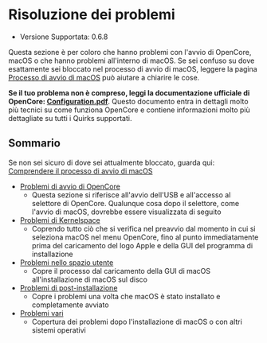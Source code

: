# Risoluzione dei problemi

* Versione Supportata: 0.6.8

Questa sezione è per coloro che hanno problemi con l'avvio di OpenCore, macOS o che hanno problemi all'interno di macOS. Se sei confuso su dove esattamente sei bloccato nel processo di avvio di macOS, leggere la pagina
 [Processo di avvio di macOS](../troubleshooting/boot.md) può aiutare a chiarire le cose.

**Se il tuo problema non è compreso, leggi la documentazione ufficiale di OpenCore: [Configuration.pdf](https://github.com/acidanthera/OpenCorePkg/blob/master/Docs/Configuration.pdf)**. Questo documento entra in dettagli molto più tecnici su come funziona OpenCore e contiene informazioni molto più dettagliate su tutti i Quirks supportati.

## Sommario

Se non sei sicuro di dove sei attualmente bloccato, guarda qui: [Comprendere il processo di avvio di macOS](../troubleshooting/boot.md)

* [Problemi di avvio di OpenCore](./extended/opencore-issues.md)
  * Questa sezione si riferisce all'avvio dell'USB e all'accesso al selettore di OpenCore. Qualunque cosa dopo il selettore, come l'avvio di macOS, dovrebbe essere visualizzata di seguito
* [Problemi di Kernelspace](./extended/kernel-issues.md)
  * Coprendo tutto ciò che si verifica nel preavvio dal momento in cui si seleziona macOS nel menu OpenCore, fino al punto immediatamente prima del caricamento del logo Apple e della GUI del programma di installazione
* [Problemi nello spazio utente](./extended/userspace-issues.md)
  * Copre il processo dal caricamento della GUI di macOS all'installazione di macOS sul disco
* [Problemi di post-installazione](./extended/post-issues.md)
  * Copre i problemi una volta che macOS è stato installato e completamente avviato
* [Problemi vari](./extended/misc-issues.md)
  * Copertura dei problemi dopo l'installazione di macOS o con altri sistemi operativi
